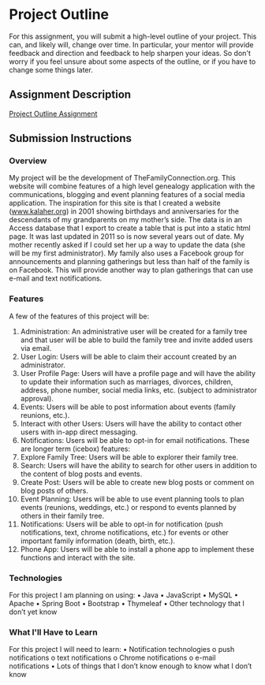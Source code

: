 ﻿# Project Outline
For this assignment, you will submit a high-level outline of your project. This can, and likely will, change over time. In particular, your mentor will provide feedback and direction and feedback to help sharpen your ideas. So don't worry if you feel unsure about some aspects of the outline, or if you have to change some things later.

## Assignment Description
[Project Outline Assignment](https://education.launchcode.org/liftoff/assignments/project-outline/)

## Submission Instructions

### Overview
My project will be the development of TheFamilyConnection.org.  This website will combine features of a high level genealogy application with the communications, blogging and event planning features of a social media application.  The inspiration for this site is that I created a website (www.kalaher.org) in 2001 showing birthdays and anniversaries for the descendants of my grandparents on my mother’s side.  The data is in an Access database that I export to create a table that is put into a static html page.  It was last updated in 2011 so is now several years out of date.  My mother recently asked if I could set her up a way to update the data (she will be my first administrator).  My family also uses a Facebook group for announcements and planning gatherings but less than half of the family is on Facebook.  This will provide another way to plan gatherings that can use e-mail and text notifications.

### Features
A few of the features of this project will be:
1) Administration: An administrative user will be created for a family tree and that user will be able to build the family tree and invite added users via email.
2) User Login: Users will be able to claim their account created by an administrator.  
3) User Profile Page: Users will have a profile page and will have the ability to update their information such as marriages, divorces, children, address, phone number, social media links, etc. (subject to administrator approval).
4) Events: Users will be able to post information about events (family reunions, etc.).
5) Interact with other Users:  Users will have the ability to contact other users with in-app direct messaging.  
6) Notifications: Users will be able to opt-in for email notifications.
These are longer term (icebox) features:
1) Explore Family Tree: Users will be able to explorer their family tree. 
2) Search:  Users will have the ability to search for other users in addition to the content of blog posts and events.
3) Create Post:  Users will be able to create new blog posts or comment on blog posts of others.
4) Event Planning: Users will be able to use event planning tools to plan events (reunions, weddings, etc.) or respond to events planned by others in their family tree.
5) Notifications:  Users will be able to opt-in for notification (push notifications, text, chrome notifications, etc.) for events or other important family information (death, birth, etc.).
6) Phone App:  Users will be able to install a phone app to implement these functions and interact with the site.
### Technologies
For this project I am planning on using:
    •	Java
    •	JavaScript
    •	MySQL
    •	Apache
    •	Spring Boot
    •	Bootstrap
    •	Thymeleaf
    •	Other technology that I don’t yet know
### What I'll Have to Learn
For this project I will need to learn:
    •	Notification technologies
        o	push notifications
        o	text notifications
        o	Chrome notifications
        o	e-mail notifications
    •	Lots of things that I don’t know enough to know what I don’t know

